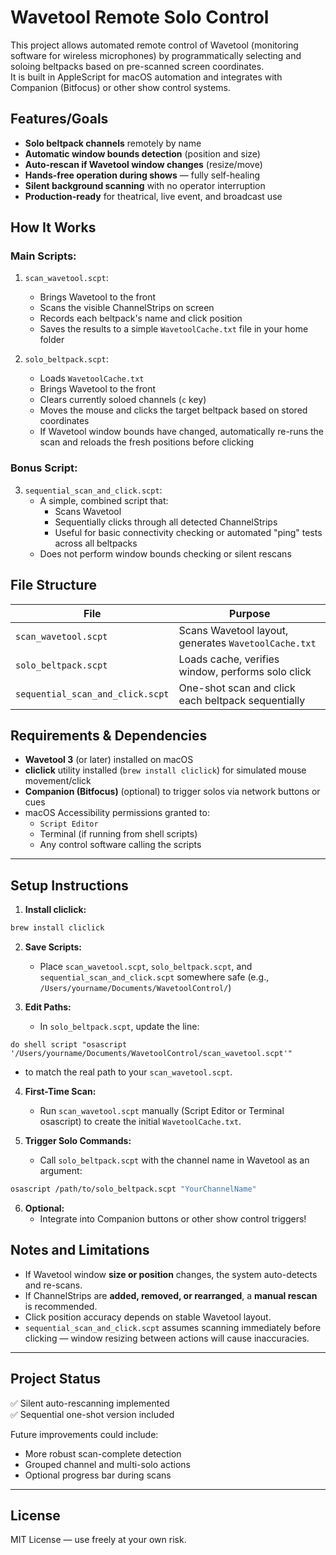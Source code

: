 # Wavetool Remote Solo Control

This project allows automated remote control of Wavetool (monitoring software for wireless microphones) by programmatically selecting and soloing beltpacks based on pre-scanned screen coordinates.\
It is built in AppleScript for macOS automation and integrates with Companion (Bitfocus) or other show control systems.

## Features/Goals

- **Solo beltpack channels** remotely by name
- **Automatic window bounds detection** (position and size)
- **Auto-rescan if Wavetool window changes** (resize/move)
- **Hands-free operation during shows** — fully self-healing
- **Silent background scanning** with no operator interruption
- **Production-ready** for theatrical, live event, and broadcast use

## How It Works

### Main Scripts:

1. `scan_wavetool.scpt`:

   - Brings Wavetool to the front
   - Scans the visible ChannelStrips on screen
   - Records each beltpack's name and click position
   - Saves the results to a simple `WavetoolCache.txt` file in your home folder

2. `solo_beltpack.scpt`:

   - Loads `WavetoolCache.txt`
   - Brings Wavetool to the front
   - Clears currently soloed channels (`c` key)
   - Moves the mouse and clicks the target beltpack based on stored coordinates
   - If Wavetool window bounds have changed, automatically re-runs the scan and reloads the fresh positions before clicking

### Bonus Script:

3. `sequential_scan_and_click.scpt`:
   - A simple, combined script that:
     - Scans Wavetool
     - Sequentially clicks through all detected ChannelStrips
     - Useful for basic connectivity checking or automated "ping" tests across all beltpacks
   - Does not perform window bounds checking or silent rescans

## File Structure

| File                             | Purpose                                              |
| -------------------------------- | ---------------------------------------------------- |
| `scan_wavetool.scpt`             | Scans Wavetool layout, generates `WavetoolCache.txt` |
| `solo_beltpack.scpt`             | Loads cache, verifies window, performs solo click    |
| `sequential_scan_and_click.scpt` | One-shot scan and click each beltpack sequentially   |

## Requirements & Dependencies

- **Wavetool 3** (or later) installed on macOS
- **cliclick** utility installed (`brew install cliclick`) for simulated mouse movement/click
- **Companion (Bitfocus)** (optional) to trigger solos via network buttons or cues
- macOS Accessibility permissions granted to:
  - `Script Editor`
  - Terminal (if running from shell scripts)
  - Any control software calling the scripts

---

## Setup Instructions

1. **Install cliclick:**

```bash
brew install cliclick
```

2. **Save Scripts:**

   - Place `scan_wavetool.scpt`, `solo_beltpack.scpt`, and `sequential_scan_and_click.scpt` somewhere safe (e.g., `/Users/yourname/Documents/WavetoolControl/`)

3. **Edit Paths:**

   - In `solo_beltpack.scpt`, update the line:

```applescript
do shell script "osascript '/Users/yourname/Documents/WavetoolControl/scan_wavetool.scpt'"
```

- to match the real path to your `scan_wavetool.scpt`.

4. **First-Time Scan:**

   - Run `scan_wavetool.scpt` manually (Script Editor or Terminal osascript) to create the initial `WavetoolCache.txt`.

5. **Trigger Solo Commands:**

   - Call `solo_beltpack.scpt` with the channel name in Wavetool as an argument:

```bash
osascript /path/to/solo_beltpack.scpt "YourChannelName"
```

6. **Optional:**
   - Integrate into Companion buttons or other show control triggers!

## Notes and Limitations

- If Wavetool window **size or position** changes, the system auto-detects and re-scans.
- If ChannelStrips are **added, removed, or rearranged**, a **manual rescan** is recommended.
- Click position accuracy depends on stable Wavetool layout.
- `sequential_scan_and_click.scpt` assumes scanning immediately before clicking — window resizing between actions will cause inaccuracies.

---

## Project Status

✅ Silent auto-rescanning implemented\
✅ Sequential one-shot version included

Future improvements could include:

- More robust scan-complete detection
- Grouped channel and multi-solo actions
- Optional progress bar during scans

---

## License

MIT License — use freely at your own risk.
